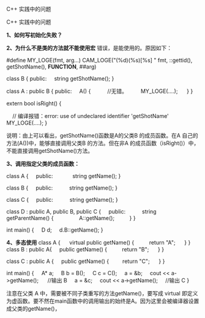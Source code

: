 C++ 实践中的问题

C++ 实践中的问题

**1、如何写初始化失败？**

**2、为什么不是类的方法就不能使用宏**
错误，是能使用的。原因如下：

#define  MY_LOGE(fmt, arg...) CAM_LOGE("(%d)(%s)[%s] " fmt, ::gettid(), getShotName(), __FUNCTION__, ##arg)

class B {
public:
    string getShotName();
}

class A : public B {
public:
    A() {
          //无错。
        MY_LOGE(....);
     }
}

extern
bool
isRight() {

    // 编译报错：error: use of undeclared identifier 'getShotName'
    MY_LOGE(....);
}

说明：由上可以看出，getShotName()函数是A的父类B 的成员函数。在A 自己的方法(A())中，能够直接调用父类B 的方法。但在非A 的成员函数（isRight()）中，不能直接调用getShotName()方法。

**3、调用指定父类的成员函数：**

class A {
    public:
            string getName();
}

class B {
    public:
          string getName();
}

class C {
    public:
          string getName();
}

class D : public A, public B, public C {
    public:
          string getParentName() {
                A::getName();
         }
}

int main() {
    D d;
    d.B::getName();
}

**4、多态使用**
class A {
     virtual public getName() {
         return "A";
     }
}
class B : public A{
    public getName() {
         return "B";
     }
}

class C : public A {
    public getName() {
        return "C";
     }
}

int main() {
    A* a;
    B b = B();
    C c = C();
    a = &b;
    cout << a->getName();      //输出 B
    a = &c;
    cout << a->getName();     //输出 C
}

注意在父类 A 中，需要被不同子类重写的方法getName()，要写成 virtual 即定义为虚函数。要不然在main函数中的调用输出的始终是A。因为这里会被编译器设置成父类的getName()，